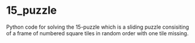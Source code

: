 # 15_puzzle
Python code for solving the 15-puzzle which is a sliding puzzle consisiting of a frame of numbered square tiles in random order with one tile missing.
